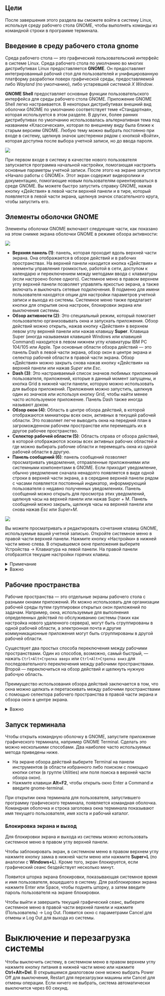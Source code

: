 ## Цели

После завершения этого раздела вы сможете войти в систему Linux, используя среду рабочего стола GNOME, чтобы выполнять команды из командной строки в программе терминала.

## Введение в среду рабочего стола gnome

Среда рабочего стола — это графический пользовательский интерфейс в системе Linux. Среда рабочего стола по умолчанию во многих дистрибутивах Linux предоставляется **GNOME**. Он предоставляет интегрированный рабочий стол для пользователей и унифицированную платформу разработки поверх графической среды, предоставляемой либо *Wayland* (по умолчанию), либо устаревшей системой *X Window*.

**GNOME Shell** предоставляет основные функции пользовательского интерфейса для среды рабочего стола GNOME. Приложение GNOME Shell легко настраивается. В некоторых дистрибутивах внешний вид оболочки GNOME по умолчанию соответствует теме «Стандартная», которая используется в этом разделе. В других, более ранних дистрибутивах по умолчанию использовалась альтернативная тема под названием «Классическая», которая по внешнему виду была ближе к старым версиям GNOME. Любую тему можно выбрать постоянно при входе в систему, щелкнув значок шестеренки рядом с кнопкой «Войти», которая доступна после выбора учетной записи, но до ввода пароля.  

![](./assets/2.2.1.png)  

При первом входе в систему в качестве нового пользователя запускается программа начальной настройки, помогающая настроить основные параметры учетной записи. После этого на экране запустится «Начало работы с GNOME». Этот экран содержит видеоролики и документацию, помогающие новым пользователям ориентироваться в среде GNOME. Вы можете быстро запустить справку GNOME, нажав кнопку «Действия» в левой части верхней панели и в тире, который появляется в левой части экрана, щелкнув значок спасательного круга, чтобы запустить его.

## Элементы оболочки GNOME

Элементы оболочки GNOME включают следующие части, как показано на этом снимке экрана оболочки GNOME в режиме обзора активности:

![](assets/2.2.2.png)

* **Верхняя панель (1)**: панель, которая проходит вдоль верхней части экрана. Она отображается в обзоре действий и в рабочих пространствах. На верхней панели находится кнопка «Действия» и элементы управления громкостью, работой в сети, доступом к календарю и переключением между методами ввода с клавиатуры (если настроено более одного). Системное меню в правом верхнем углу верхней панели позволяет управлять яркостью экрана, а также включать и выключать сетевые подключения. В подменю для имени пользователя находятся опции для настройки параметров учетной записи и выхода из системы. Системное меню также предлагает кнопки для открытия окна настроек, блокировки экрана или выключения системы.
* **Обзор активности (2)**: Это специальный режим, который помогает пользователю организовывать окна и запускать приложения. Обзор действий можно открыть, нажав кнопку «Действия» в верхнем левом углу верхней панели или нажав клавишу **Super**. Клавиша Super (иногда называемая клавишей Windows или клавишей Command) находится в левом нижнем углу клавиатуры IBM PC 104/105 или Apple. Три основные области обзора действий — это панель Dash в левой части экрана, обзор окон в центре экрана и селектор рабочей области в правой части экрана. Обзор «Действия» можно закрыть снова нажав кнопку «Действия» на верхней панели или нажав *Super* или *Esc*.
* **Dash (3)**: Это настраиваемый список значков любимых приложений пользователя, приложений, которые в данный момент запущены, и кнопка Grid в нижней части панели, которую можно использовать для выбора приложений. Приложения можно запустить, щелкнув один из значков или используя кнопку Grid, чтобы найти менее часто используемое приложение. Панель Dash также иногда называют доком.
* **Обзор окон (4)**: Область в центре обзора действий, в которой отображаются миниатюры всех окон, активных в текущей рабочей области. Это позволяет легче выводить окна на передний план в загроможденном рабочем пространстве или перемещать их в другое рабочее пространство.
* **Селектор рабочей области (5)**: Область справа от обзора действий, в которой отображаются эскизы всех активных рабочих областей и где можно выбирать рабочие области и перемещать окна из одной рабочей области в другую.
* **Панель сообщений (6)**: панель сообщений позволяет просматривать уведомления, отправленные приложениями или системными компонентами в GNOME. Если приходит уведомление, обычно уведомление сначала ненадолго появляется в виде одной строки в верхней части экрана, а в середине верхней панели рядом с часами появляется постоянный индикатор, информирующий пользователя о недавно полученных уведомлениях. Панель сообщений можно открыть для просмотра этих уведомлений, щелкнув часы на верхней панели или нажав Super + M. Панель сообщений можно закрыть, щелкнув часы на верхней панели или снова нажав *Esc* или *Super+M*.

![](./assets/2.2.3.png)

Вы можете просматривать и редактировать сочетания клавиш GNOME, используемые вашей учетной записью. Откройте системное меню в правой части верхней панели. Нажмите кнопку «Настройки» в нижней части меню слева. В открывшемся окне приложения выберите Устройства → Клавиатура на левой панели. На правой панели отобразятся текущие настройки горячих клавиш.

<details>
<summary>Примечание</summary>

Некоторые сочетания клавиш, такие как функциональные клавиши или клавиша Super, могут быть затруднены при отправке на виртуальную машину. Это связано с тем, что специальные нажатия клавиш, используемые этими сочетаниями клавиш, могут быть перехвачены вашей локальной операционной системой или приложением, которое вы используете для доступа к графическому рабочему столу вашей виртуальной машины.
</details>

<details class="Warn">
<summary>Важно</summary>

В текущих виртуальных и самостоятельных учебных средах использование клавиши Super может быть немного затруднительным. Вы, вероятно, не можете просто использовать клавишу Super на клавиатуре, потому что она обычно не передается виртуальной машине в среде класса вашим веб-браузером.
</details>

## Рабочие пространства

Рабочие пространства — это отдельные экраны рабочего стола с разными окнами приложений. Их можно использовать для организации рабочей среды путем группировки открытых окон приложений по задачам. Например, окна, используемые для выполнения определенных действий по обслуживанию системы (таких как настройка нового удаленного сервера), могут быть сгруппированы в одной рабочей области, а электронная почта и другие коммуникационные приложения могут быть сгруппированы в другой рабочей области. 

Существует два простых способа переключения между рабочими пространствами. Один из способов, возможно, самый быстрый, — нажать `Ctrl+Alt+Стрелка вверх` или `Ctrl+Alt+Стрелка вниз` для последовательного переключения между рабочими пространствами. Второй — переключиться на обзор действий и щелкнуть нужную рабочую область.

Преимущество использования обзора действий заключается в том, что окна можно щелкать и перетаскивать между рабочими пространствами с помощью селектора рабочего пространства в правой части экрана и обзора окон в центре экрана.

<details class="Warn">
<summary>Важно</summary>

Как и в случае с Super, в современных средах виртуального обучения и самостоятельного обучения комбинации клавиш **Ctrl+Alt** могут не передаваться виртуальной машине в  виртуальной среде вашим веб-браузером.
</details>

## Запуск терминала

Чтобы открыть командную оболочку в GNOME, запустите приложение графического терминала, например GNOME Terminal. Сделать это можно несколькими способами. Два наиболее часто используемых метода приведены ниже.

* На экране обзора действий выберите Terminal на панели инструментов (в области избранного либо поиском с помощью кнопки сетки (в группе Utilities) или поля поиска в верхней части обзора окон).
* Нажмите клавиши **Alt+F2**, чтобы открыть окно Enter a Command и введите gnome-terminal.

При открытии окна терминала для пользователя, запустившего программу графического терминала, появляется командная оболочка. Командная оболочка и строка заголовка окна терминала показывают имя текущего пользователя, имя хоста и рабочий каталог.

### Блокировка экрана и выход

Для блокировки экрана и выхода из системы можно использовать системное меню в правом углу верхней панели.

Чтобы заблокировать экран, в системном меню в правом верхнем углу нажмите кнопку замка в нижней части меню или нажмите **Super+L** (по аналогии с **Windows+L**). Кроме того, экран блокируется, если графический сеанс бездействует несколько минут.

Появится шторка экрана блокировки, показывающая системное время и имя пользователя, вошедшего в систему. Для разблокировки экрана нажмите Enter или Space, чтобы поднять шторку, а затем введите пароль пользователя на экране блокировки.

Чтобы выйти и завершить текущий графический сеанс, выберите системное меню в правой части верхней панели и нажмите (Пользователь) → Log Out. Появится окно с параметрами Cancel для отмены и Log Out для выхода из системы.

# Выключение и перезагрузка системы
Чтобы выключить систему, в системном меню в правом верхнем углу нажмите кнопку питания в нижней части меню или нажмите **Ctrl+Alt+Del**. В открывшемся диалоговом окне можно выбрать Power Off для выключения, Restart для перезагрузки машины или Cancel для отмены операции. Если ничего не выбрать, система автоматически выключится через 60 секунд.